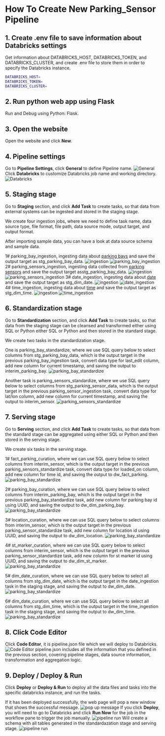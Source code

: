 # How To Create New Parking_Sensor Pipeline
## 1. Create .env file to save information about Databricks settings
Get information about DATABRICKS_HOST, DATABRICKS_TOKEN, and DATABRICKS_CLUSTER, and create .env file to store them in order to specify the Databricks instance.
```sh
DATABRICKS_HOST=
DATABRICKS_TOKEN=
DATABRICKS_CLUSTER=
```
## 2. Run python web app using Flask
Run and Debug using Python: Flask.
## 3. Open the website
Open the website and click **New**.
## 4. Pipeline settings
Go to **Pipeline Settings**, click **General** to define Pipeline name.
![General](images/pipeline_general.png)
Click **Databricks** to customize Databricks job name and working directory.
![Databricks](images/pipeline_databricks.png)
## 5. Staging stage
Go to **Staging** section, and click **Add Task** to create tasks, so that data from external systems can be ingested and stored in the staging stage. 

We create four ingestion jobs, where we need to define task name, data source type, file format, file path, data source mode, output target, and output format.

After importing sample data, you can have a look at data source schema and sample data.

1# parking_bay_ingestion, ingesting data about [parking bays](/example/data/parking-sensors/layer_0.csv) and save the output target as stg_parking_bay_data.
![ingestion](images/pipeline_ingestion1.png) 
![parking_bay_ingestion](images/pipeline_task1.png)
2# parking_sensors_ingestion, ingesting data collected from [parking sensors](/example/data/parking-sensors/On-street_Parking_Bay_Sensors.csv) and save the output target asstg_parking_bay_data.
![ingestion](images/pipeline_ingestion2.png) 
![parking_sensors_ingestion](images/pipeline_task2.png)
3# date_ingestion, ingesting data about [date](/example/data/parking-sensors/seed/dim_date.csv) and save the output target as stg_dim_date.
![ingestion](images/pipeline_ingestion3.png) 
![date_ingestion](images/pipeline_task3.png)
4# time_ingestion, ingesting data about [time](/example/data/parking-sensors/seed/dim_time.csv) and save the output target as stg_dim_time.
![ingestion](images/pipeline_ingestion4.png) 
![time_ingestion](images/pipeline_task4.png)

## 6. Standardization stage
Go to **Standardization** section, and click **Add Task** to create tasks, so that data from the staging stage can be cleansed and transformed either using SQL or Python either SQL or Python and then stored in the standard stage.

We create two tasks in the standardization stage.

One is parking_bay_standardize, where we use SQL query below to select columns from stg_parking_bay_data, which is the output target in the previous parking_bay_ingestion task, convert data type for last_edit column, add new column for current timestamp, and saving the output to interim_parking_bay.
![parking_bay_standardize](images/pipeline_task5.png)

Another task is parking_sensors_standardize, where we use SQL query below to select columns from stg_parking_sensor_data, which is the output target in the previous parking_sensor_ingestion task, convert data type for lat/lon column, add new column for current timestamp, and saving the output to interim_sensor.
![parking_sensors_standardize](images/pipeline_task6.png)

## 7. Serving stage
Go to **Serving** section, and click **Add Task** to create tasks, so that data from the standard stage can be aggregated using either SQL or Python and then stored in the serving stage.

We create six tasks in the serving stage.

1# fact_parking_curation, where we can use SQL query below to select columns from interim_sensor, which is the output target in the previous parking_sensors_standardize task, convert data type for loaded_on column, add new column for time id, and saving the output to dw_fact_parking.
![parking_bay_standardize](images/pipeline_task7.png)

2# parking_bay_curation, where we can use SQL query below to select columns from interim_parking_bay, which is the output target in the previous parking_bay_standardize task, add new column for parking bay id using UUID, and saving the output to dw_dim_parking_bay.
![parking_bay_standardize](images/pipeline_task8.png)

3# location_curation, where we can use SQL query below to select columns from interim_sensor, which is the output target in the previous parking_sensor_standardize task, add new column for location id using UUID, and saving the output to dw_dim_location.
![parking_bay_standardize](images/pipeline_task9.png)

4# st_marker_curation, where we can use SQL query below to select columns from interim_sensor, which is the output target in the previous parking_sensor_standardize task, add new column for st marker id using UUID, and saving the output to dw_dim_st_marker.
![parking_bay_standardize](images/pipeline_task10.png)

5# dim_date_curation, where we can use SQL query below to select all columns from stg_dim_date, which is the output target in the date_ingestion task in the staging stage, and saving the output to dw_dim_date.
![parking_bay_standardize](images/pipeline_task11.png)

6# dim_date_curation, where we can use SQL query below to select all columns from stg_dim_time, which is the output target in the time_ingestion task in the staging stage, and saving the output to dw_dim_time.
![parking_bay_standardize](images/pipeline_task12.png)

## 8. Click Code Editor
Click **Code Editor**, it is pipeline.json file which we will deploy to Databricks.
![Code Editor](images/pipeline_editor.png)
pipeline.json includes all the information that you defined in the previous section, covering pipeline stages, data source information, transformation and aggregation logic.

## 9. Deploy / Deploy & Run
Click **Deploy** or **Deploy & Run** to deploy all the data files and tasks into the specific databricks instance, and run the tasks.

If it has been deployed successfully, the web page will pop a new window that shows the successful message.
![pop up message](images/parking_sensor_message.png)
If you click **Deploy**, you will need to go to Databricks and click **Run Now** for the job in the workflow pane to trigger the job manually.
![pipeline run](images/pipeline_run.png)
Will create a schema with all tables generated in the standardazation stage and serving stage.
![pipeline run](images/pipeline_database.png)

